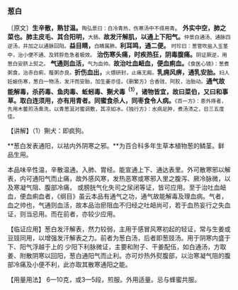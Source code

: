 ### 葱白

〔原文〕**生辛散，熟甘温。**<small>陶弘景曰：白冷青热，伤寒汤中不得用青</small>。 **外实中空，肺之菜也。肺主皮毛、其合阳明，**<small>大肠。</small>**故发汗解肌，以通上下阳气。**<small>仲景白通汤、通脉四逆汤，并加之以通脉回阳。</small>**益目睛，**<small>白睛属肺。</small>**利耳鸣，通二便。** <small>时珍曰：葱管吹盐入玉茎中，治小便不通、及转脬危急者极效。</small> **治伤寒头痛，时疾热狂，阴毒腹痛。**<small>阴证厥逆，用葱白安脐上熨之。</small> **气通则血活，**<small>气为血帅。</small>**故治吐血衄血，便血痢血。**<small>《食医心镜》：葱煮粥食，治赤白痢，薤粥亦良。</small>**折伤血出，**<small>火煨研封，止痛无瘢。</small>**乳痈风痹，通乳安胎。**<small>妇人妊娠伤寒，葱白一物汤，发汗而安胎，加生姜亦佳。《删繁方》合香豉、阿胶，治胎动。</small>**通气故能解毒，杀药毒、鱼肉毒、蚯蚓毒、猘犬毒<sup>（1）</sup>，诸物皆宜，故曰菜伯，又曰和事草。取白连须用，亦有用青者。同蜜食杀人，同枣食令人病。**<small>《百一方》：患外痔者，先用木鳖煎汤熏洗，以青葱涎对蜜调敷，其凉如冰。《独行方》：水病足肿，煮汤渍之，日三五度佳。</small>

【讲解】（1）猘犬：即疯狗。

**葱白发表通阳，以袪内外阴寒之邪。**为百合科多年生草本植物葱的鳞茎。鲜品生用。

本品味辛性温，辛散温通。入肺、胃经。能宣通上下、通达表里。外可散寒邪以解表，内可通阳气而止痛，故外感风寒，发热恶寒或寒邪入里之腹泻、厥冷脉微，以及寒凝气阻、腹部冷痛，
或膀胱气化失司之尿闭等证，皆可应用。至于治吐血衄血，便血痢血者，《纲目》虽云本品有通气之功，通气故能解毒及理血病。气者，血之帅也，气通则血活，故本品治瘀阻血不归经之吐衄尚可，若于血热妄行之失血证，则当忌用。而在前者，亦较少应用。

【临证应用】葱白发汗解表，然力较弱，主用于感冒风寒初起的轻证，常与生姜或豆豉同用，以增强发汗解表之力。前者为葱白汤，后者即葱豉汤。用于阴寒内盛于下、阳气浮越于上的
少阳下利脉微证，主要和附子、干姜配伍，如白通汤，方取姜、附散阴寒以回阳，葱白通阳气而止利。亦可炒热外熨腹部，以治寒凝气阻的腹部冷痛及小便不利，此亦取其散寒通阳之能。

【用量用法】 6—10克，或3—5段，煎服。外用适量。忌与蜂蜜共服。